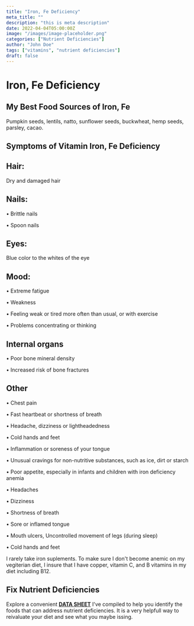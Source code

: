 ```yaml
---
title: "Iron, Fe Deficiency"
meta_title: ""
description: "this is meta description"
date: 2022-04-04T05:00:00Z
image: "/images/image-placeholder.png"
categories: ["Nutrient Deficiencies"]
author: "John Doe"
tags: ["vitamins", "nutrient deficiencies"]
draft: false
---
```


   <h1>Iron, Fe Deficiency</h1>
<h2>My Best Food Sources of Iron, Fe</h2>
<p>Pumpkin seeds, lentils, natto, sunflower seeds, buckwheat, hemp seeds, parsley, cacao.</p>
<h2>Symptoms of Vitamin Iron, Fe  Deficiency</h2>
<h2>Hair:</h2> <p>Dry and damaged hair</p>
<h2>Nails:</h2><p>&bull;  Brittle nails</p><p>&bull;  Spoon nails</p>
<h2>Eyes:</h2><p>Blue color to the whites of the eye</p>
<h2>Mood:</h2><p>&bull;  Extreme fatigue</p><p>&bull;  Weakness</p><p>&bull;  Feeling weak or tired more often than usual, or with exercise</p><p>&bull;  Problems concentrating or thinking</p>

 <h2>Internal organs</h2> <p>&bull; Poor bone mineral density</p><p>&bull; Increased risk of bone fractures</p>
<h2>Other</h2>
<p>&bull; Chest pain</p><p>&bull; Fast heartbeat or shortness of breath</p><p>&bull; Headache, dizziness or lightheadedness</p><p>&bull; Cold hands and feet</p><p>&bull; Inflammation or soreness of your tongue</p><p>&bull; Unusual cravings for non-nutritive substances, such as ice, dirt or starch</p><p>&bull; Poor appetite, especially in infants and children with iron deficiency anemia</p><p>&bull; Headaches</p><p>&bull; Dizziness</p><p>&bull; Shortness of breath</p><p>&bull; Sore or inflamed tongue</p><p>&bull; Mouth ulcers, Uncontrolled movement of legs (during sleep)</p><p>&bull; Cold hands and feet</p>
<p>I rarely take iron suplements. To make sure I don't become anemic on my vegiterian diet, I insure that I have copper, vitamin C, and B vitamins in my diet including B12.</p>
<h2>Fix Nutrient Deficiencies</h2><p>Explore a convenient <a title="fix nutritional deficiencies with a data sheet" href="../nutrients-in-healthy-foods.html"><b>DATA SHEET</b></a> I've compiled to help you identify the foods that can address nutrient deficiencies. It is a very helpfull way to reivaluate your diet and see what you maybe issing.</p>